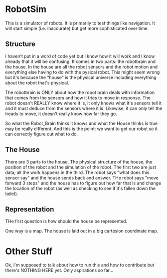 # RobotSim
This is a simulator of robots. It is primarily to test things like navigation. It will start simple (i.e. inaccurate) but get more sophisticated over time. 

## Structure
I haven't put in a word of code yet but I know how it will work and I know already that it will be confusing. It comes in two parts: the robotbrain and the house. In the house are all the robot sensors and the robot motion and everything else having to do with the pysical robot. This might seem wrong but it's because the "house" is the physical universe including everything about the robot that's physical.

The robotbrain is ONLY about how the robot brain deals with information that comes from the sensors and how it tries to move in response. The robot doesn't REALLY know where it is, it only knows what it's sensors tell it and it must deduce from the sensors where it is. Likewise, it can only tell the treads to move, it doesn't really know how far they go. 

So what the Robot_Brain thinks it knows and what the House thinks is true may be really different. And this is the point: we want to get our robot so it can correctly figure out what to do. 

## The House
There are 3 parts to the house. The physical structure of the house, the position of the robot and the simulation of the robot. The first two are just data; all the work happens in the third. The robot says "what does this sensor say" and the house sends back and answer. THe robot says "move forward 3 steps" and the house has to figure out how far that is and change the location of the robot (as well as checking to see if it's fallen down the toilet).

## Representation
THe first question is how should the house be represented. 

One way is a map. The house is laid out in a big cartesion coordinate map. 

# Other Stuff
Ok, I'm supposed to talk about how to run this and how to contribute but there's NOTHING HERE yet. Only aspirations so far...
